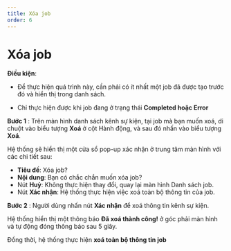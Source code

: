 ```yaml
---
title: Xóa job
order: 6
---
```


# Xóa job

**Điều kiện**: 

- Để thực hiện quá trình này, cần phải có ít nhất một job đã được tạo trước đó và hiển thị trong danh sách.

- Chỉ thực hiện được khi job đang ở trạng thái **Completed hoặc Error**

**Bước 1** : Trên màn hình danh sách kênh sự kiện, tại job mà bạn muốn xoá, di chuột vào biểu tượng **Xoá** ở cột Hành động, và sau đó nhấn vào biểu tượng **Xoá**.

Hệ thống sẽ hiển thị một cửa sổ pop-up xác nhận ở trung tâm màn hình với các chi tiết sau:

- **Tiêu đề**: Xóa job?
- **Nội dung**: Bạn có chắc chắn muốn xóa job?
- Nút **Huỷ**: Không thực hiện thay đổi, quay lại màn hình Danh sách job.
- Nút **Xác nhận**: Hệ thống thực hiện việc xoá toàn bộ thông tin của job.

**Bước 2** : Người dùng nhấn nút **Xác nhận** để xoá thông tin kênh sự kiện. 

Hệ thống hiển thị một thông báo **Đã xoá thành công!** ở góc phải màn hình và tự động đóng thông báo sau 5 giây.

Đồng thời, hệ thống thực hiện **xoá toàn bộ thông tin job**
